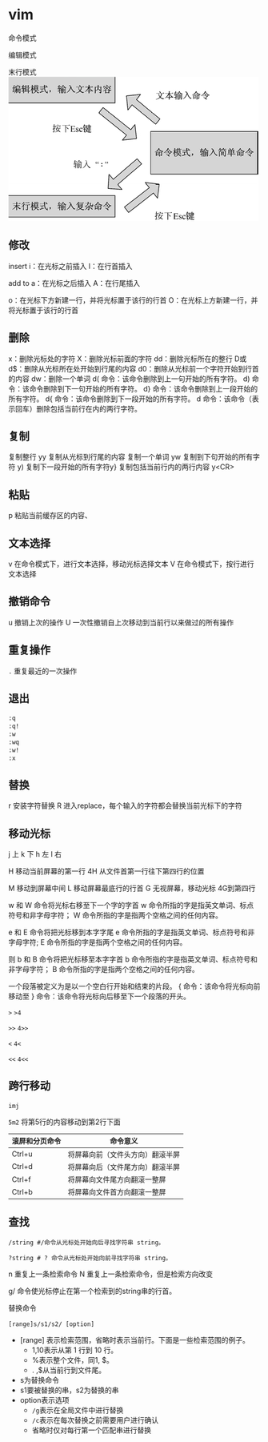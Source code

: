 # vim
命令模式

编辑模式

末行模式
![](_v_images/20200406192147375_17863.png)

## 修改
insert
i：在光标之前插入
l：在行首插入

add to
a：在光标之后插入
A：在行尾插入

o：在光标下方新建一行，并将光标置于该行的行首
O：在光标上方新建一行，并将光标置于该行的行首

## 删除
x：删除光标处的字符
X：删除光标前面的字符
dd：删除光标所在的整行
D或d$：删除从光标所在处开始到行尾的内容
d0：删除从光标前一个字符开始到行首的内容
dw：删除一个单词
d( 命令：该命令删除到上一句开始的所有字符。
d) 命令：该命令删除到下一句开始的所有字符。
d} 命令：该命令删除到上一段开始的所有字符。
d{ 命令：该命令删除到下一段开始的所有字符。
d<CR> 命令：该命令（<CR>表示回车）删除包括当前行在内的两行字符。

## 复制
复制整行 yy
复制从光标到行尾的内容
复制一个单词 yw
复制到下句开始的所有字符 y)
复制下一段开始的所有字符y}
复制包括当前行内的两行内容 y\<CR\>

## 粘贴
p 粘贴当前缓存区的内容、

## 文本选择
v 在命令模式下，进行文本选择，移动光标选择文本
V 在命令模式下，按行进行文本选择

## 撤销命令
u 撤销上次的操作
U 一次性撤销自上次移动到当前行以来做过的所有操作

## 重复操作
`.` 重复最近的一次操作

## 退出
```
:q
:q!
:w
:wq
:w!
:x
```

## 替换
r 安装字符替换
R 进入replace，每个输入的字符都会替换当前光标下的字符

## 移动光标
j 上
k 下
h 左
l 右

H 移动当前屏幕的第一行
4H 从文件首第一行往下第四行的位置

M 移动到屏幕中间
L 移动屏幕最底行的行首
G 无视屏幕，移动光标 4G到第四行

w 和 W 命令将光标右移至下一个字的字首
w 命令所指的字是指英文单词、标点符号和非字母字符；
W 命令所指的字是指两个空格之间的任何内容。 

 e 和 E 命令将把光标移到本字字尾
e 命令所指的字是指英文单词、标点符号和非字母字符;
E 命令所指的字是指两个空格之间的任何内容。

则 b 和 B 命令将把光标移至本字字首
b 命令所指的字是指英文单词、标点符号和非字母字符；
B 命令所指的字是指两个空格之间的任何内容。

一个段落被定义为是以一个空白行开始和结束的片段。
{ 命令：该命令将光标向前移动至
} 命令：该命令将光标向后移至下一个段落的开头。

`>` 
`>4`

`>>`
`4>>`

`<`
`4<`

`<<`
`4<<`

## 跨行移动
```
imj
```
`5m2` 将第5行的内容移动到第2行下面


| 滚屏和分页命令 |            	命令意义             |
| ------------- | --------------------------------- |
| Ctrl+u        | 	将屏幕向前（文件头方向）翻滚半屏 |
| Ctrl+d        | 	将屏幕向后（文件尾方向）翻滚半屏 |
| Ctrl+f        | 	将屏幕向文件尾方向翻滚一整屏     |
| Ctrl+b        | 	将屏幕向文件首方向翻滚一整屏     |

## 查找

```
/string #/命令从光标处开始向后寻找字符串 string。
```

```
?string # ? 命令从光标处开始向前寻找字符串 string。
```

n 重复上一条检索命令
N 重复上一条检索命令，但是检索方向改变

g/ 命令使光标停止在第一个检索到的string串的行首。

替换命令
```
[range]s/s1/s2/ [option]
```
- [range] 表示检索范围，省略时表示当前行。下面是一些检索范围的例子。
    - 1,10表示从第 1 行到 10 行。
    - %表示整个文件，同1, $。
    - . ,$从当前行到文件尾。
- s为替换命令
- s1要被替换的串，s2为替换的串
- option表示选项
    - `/g`表示在全局文件中进行替换
    - `/c`表示在每次替换之前需要用户进行确认
    - 省略时仅对每行第一个匹配串进行替换
